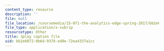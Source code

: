 ```yaml
---
content_type: resource
description: ''
file: null
file_location: /coursemedia/15-071-the-analytics-edge-spring-2017/bb2e60720b6d9378ed0e72ea4337a1cc_4YP38f2u36E.srt
file_type: application/x-subrip
resourcetype: Other
title: 3play caption file
uid: bb2e6072-0b6d-9378-ed0e-72ea4337a1cc
---
```

